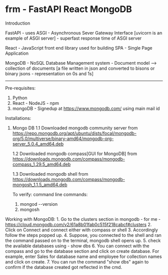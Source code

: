 # frm - FastAPI React MongoDB

Introduction

FastAPI - uses ASGI - Asynchronous Sever Gateway Interface [uvicorn is an example of ASGI server] - superfast response time of ASGI server

React - JavaScript front end library used for building SPA - Single Page Application

MongoDB - NoSQL Database Management system - Document model --> collection of documents [a file written in json and converted to bisons or binary jsons - representation on 0s and 1s]

--------------------------------------------------------------------------------------------------------------------------------------

Pre-requisites:
1. Python
2. React - NodeJS - npm
3. mongoDB - Signedup at https://www.mongodb.com/ using main mail id

Installations:
1. Mongo DB
    1.1 Downloaded mongodb community server from https://repo.mongodb.org/apt/ubuntu/dists/focal/mongodb-org/5.0/multiverse/binary-amd64/mongodb-org-server_5.0.4_amd64.deb

    1.2 Downloaded mongodb compass[GUI for MongoDB] from https://downloads.mongodb.com/compass/mongodb-compass_1.29.5_amd64.deb

    1.3 Downloaded mongodb shell from https://downloads.mongodb.com/compass/mongodb-mongosh_1.1.5_amd64.deb

    To verify: command line commands:
    1. mongod --version
    2. mongosh 

Working with MongoDB:
    1. Go to the clusters section in mongodb - for me - https://cloud.mongodb.com/v2/61a8b01fab0c515f218cabcf#clusters
    2. Click on Connect and connect either with compass or shell 
    3. Accordingly follow the steps popped up. 
    4. Suppose, you connected to the shell and ran the command passed on to the terminal, mongodb shell opens up. 
    5. check the available databases using - show dbs 
    6. You can connect with the compass and go to the database section and click on create database. For example, enter Sales for database name and employee for collection names and click on create. 
    7. You can run the command "show dbs" again to confirm if the database created got reflected in the cmd.
